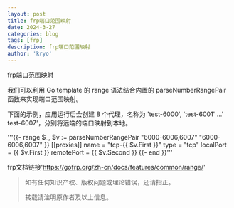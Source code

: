 ```yaml
---
layout: post
title: frp端口范围映射
date: 2024-3-27
categories: blog
tags: [frp]
description: frp端口范围映射
author: 'kryo'
---
```


frp端口范围映射

我们可以利用 Go template 的 range 语法结合内置的 parseNumberRangePair 函数来实现端口范围映射。

下面的示例，应用运行后会创建 8 个代理，名称为 'test-6000', 'test-6001' ...' test-6007'，分别将远端的端口映射到本地。

'''{{- range $_, $v := parseNumberRangePair "6000-6006,6007" "6000-6006,6007" }}
[[proxies]]
name = "tcp-{{ $v.First }}"
type = "tcp"
localPort = {{ $v.First }}
remotePort = {{ $v.Second }}
{{- end }}'''

frp文档链接'https://gofrp.org/zh-cn/docs/features/common/range/'

> 如有任何知识产权、版权问题或理论错误，还请指正。
>
> 转载请注明原作者及以上信息。
